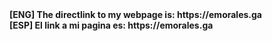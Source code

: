 <b>
[ENG] The directlink to my webpage is: https://emorales.ga <br>
[ESP] El link a mi pagina es: https://emorales.ga
</b>
